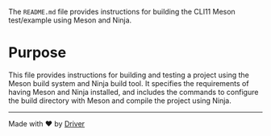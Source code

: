 <!--------------------------------------------------------------------------------->
<!-- IMPORTANT: This file is auto-generated by Driver (https://driver.ai). -------->
<!-- Manual edits may be overwritten on future commits. --------------------------->
<!--------------------------------------------------------------------------------->

The `README.md` file provides instructions for building the CLI11 Meson test/example using Meson and Ninja.

# Purpose
This file provides instructions for building and testing a project using the Meson build system and Ninja build tool. It specifies the requirements of having Meson and Ninja installed, and includes the commands to configure the build directory with Meson and compile the project using Ninja.

---
Made with ❤️ by [Driver](https://www.driver.ai/)
